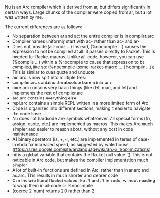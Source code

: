 Nu is an Arc compiler which is derived from ar, but differs significantly in certain ways. Large chunks of the compiler were copied from ar, but a lot was written by me.

The current differences are as follows:

 * No separation between ar and ac: the entire compiler is in compiler.arc
 * Compiler names uniformly start with ac- rather than ac- and ar-
 * Does not provide (ail-code ...) Instead, (%nocompile ...) causes the expression to not be compiled at all: it passes directly to Racket. This is needed for Racket macros. Unlike ail-code, however, you can use (%compile ...) within a %nocompile to cause that expression to be compiled, like so:
   (%nocompile (some-racket-macro ... (%compile ...)))
   This is similar to quasiquote and unquote
 * arc.arc is now split into multiple files:
  * compiler.arc contains the absolute bare minimum
  * core.arc contains very basic things (like def, mac, and let) and implements the rest of compiler.arc
  * arc.arc contains everything else
  * repl.arc contains a simple REPL written in a more limited form of Arc
 * Code is organized into different sections, making it easier to navigate the code base
 * Nu does not hardcode any symbols whatsoever. All special forms (fn, assign, quote, etc.) are implemented as macros. This makes Arc much simpler and easier to reason about, without any cost in code maintenance
 * All binary operators (is, +, <, etc.) are implemented in terms of case-lambda for increased speed, as suggested by waterhouse (https://sites.google.com/site/arclanguagewiki/arc-3_1/optimizations)
 * nil is a global variable that contains the Racket null value '() This is not noticable in Arc code, but makes the compiler implementation much simpler
 * A lot of built-in functions are defined in Arc, rather than in ar.arc and ac.arc. This results in much shorter and clearer code
 * Can include literal Racket values like #t and #f in code, without needing to wrap them in ail-code or %nocompile
 * (coerce 2 'num) returns 2.0 rather than 2
